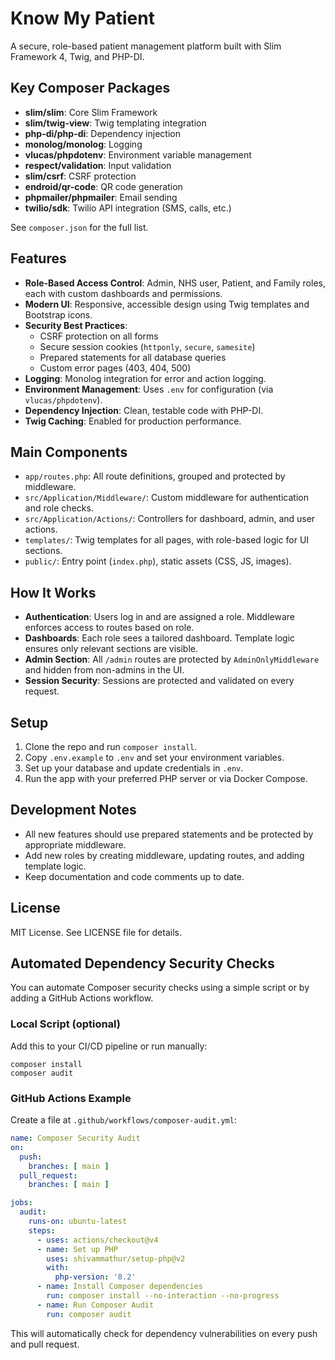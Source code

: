 # Know My Patient

A secure, role-based patient management platform built with Slim Framework 4, Twig, and PHP-DI.


## Key Composer Packages

- **slim/slim**: Core Slim Framework
- **slim/twig-view**: Twig templating integration
- **php-di/php-di**: Dependency injection
- **monolog/monolog**: Logging
- **vlucas/phpdotenv**: Environment variable management
- **respect/validation**: Input validation
- **slim/csrf**: CSRF protection
- **endroid/qr-code**: QR code generation
- **phpmailer/phpmailer**: Email sending
- **twilio/sdk**: Twilio API integration (SMS, calls, etc.)

See `composer.json` for the full list.

## Features

- **Role-Based Access Control**: Admin, NHS user, Patient, and Family roles, each with custom dashboards and permissions.
- **Modern UI**: Responsive, accessible design using Twig templates and Bootstrap icons.
- **Security Best Practices**:
  - CSRF protection on all forms
  - Secure session cookies (`httponly`, `secure`, `samesite`)
  - Prepared statements for all database queries
  - Custom error pages (403, 404, 500)
- **Logging**: Monolog integration for error and action logging.
- **Environment Management**: Uses `.env` for configuration (via `vlucas/phpdotenv`).
- **Dependency Injection**: Clean, testable code with PHP-DI.
- **Twig Caching**: Enabled for production performance.

## Main Components

- `app/routes.php`: All route definitions, grouped and protected by middleware.
- `src/Application/Middleware/`: Custom middleware for authentication and role checks.
- `src/Application/Actions/`: Controllers for dashboard, admin, and user actions.
- `templates/`: Twig templates for all pages, with role-based logic for UI sections.
- `public/`: Entry point (`index.php`), static assets (CSS, JS, images).

## How It Works

- **Authentication**: Users log in and are assigned a role. Middleware enforces access to routes based on role.
- **Dashboards**: Each role sees a tailored dashboard. Template logic ensures only relevant sections are visible.
- **Admin Section**: All `/admin` routes are protected by `AdminOnlyMiddleware` and hidden from non-admins in the UI.
- **Session Security**: Sessions are protected and validated on every request.

## Setup

1. Clone the repo and run `composer install`.
2. Copy `.env.example` to `.env` and set your environment variables.
3. Set up your database and update credentials in `.env`.
4. Run the app with your preferred PHP server or via Docker Compose.

## Development Notes

- All new features should use prepared statements and be protected by appropriate middleware.
- Add new roles by creating middleware, updating routes, and adding template logic.
- Keep documentation and code comments up to date.

## License

MIT License. See LICENSE file for details.

## Automated Dependency Security Checks

You can automate Composer security checks using a simple script or by adding a GitHub Actions workflow.

### Local Script (optional)
Add this to your CI/CD pipeline or run manually:

```
composer install
composer audit
```

### GitHub Actions Example
Create a file at `.github/workflows/composer-audit.yml`:

```yaml
name: Composer Security Audit
on:
  push:
    branches: [ main ]
  pull_request:
    branches: [ main ]

jobs:
  audit:
    runs-on: ubuntu-latest
    steps:
      - uses: actions/checkout@v4
      - name: Set up PHP
        uses: shivammathur/setup-php@v2
        with:
          php-version: '8.2'
      - name: Install Composer dependencies
        run: composer install --no-interaction --no-progress
      - name: Run Composer Audit
        run: composer audit
```

This will automatically check for dependency vulnerabilities on every push and pull request.
